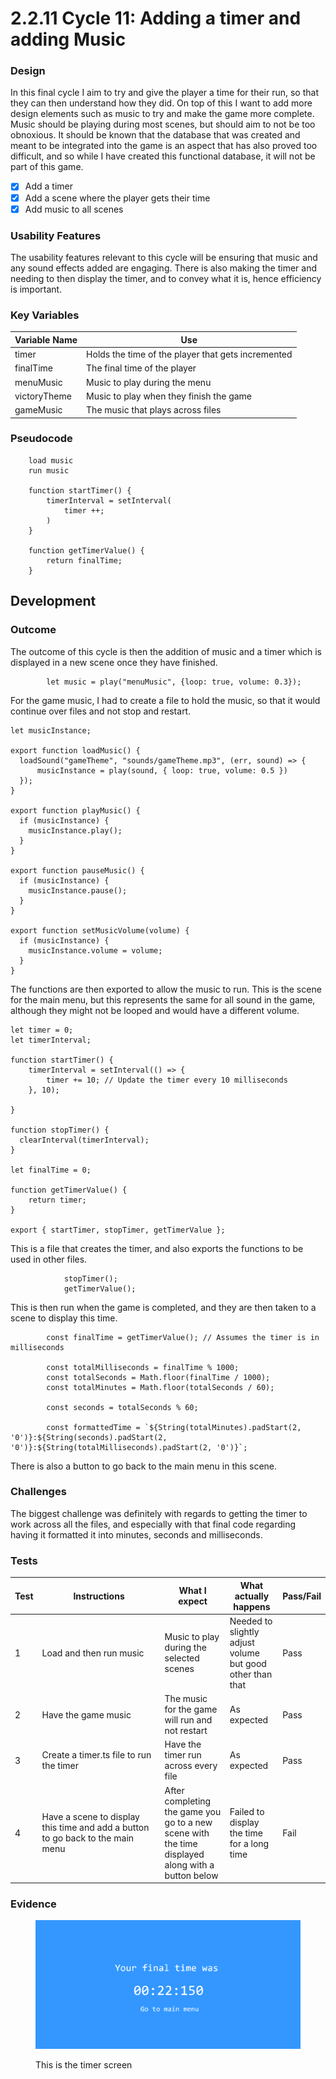 # 2.2.11 Cycle 11: Adding a timer and adding Music

### Design

In this final cycle I aim to try and give the player a time for their run, so that they can then understand how they did. On top of this I want to add more design elements such as music to try and make the game more complete. Music should be playing during most scenes, but should aim to not be too obnoxious. It should be known that the database that was created and meant to be integrated into the game is an aspect that has also proved too difficult, and so while I have created this functional database, it will not be part of this game.

* [x] Add a timer
* [x] Add a scene where the player gets their time
* [x] Add music to all scenes

### Usability Features

The usability features relevant to this cycle will be ensuring that music and any sound effects added are engaging. There is also making the timer and needing to then display the timer, and to convey what it is, hence efficiency is important.

### Key Variables

| Variable Name | Use                                                |
| ------------- | -------------------------------------------------- |
| timer         | Holds the time of the player that gets incremented |
| finalTime     | The final time of the player                       |
| menuMusic     | Music to play during the menu                      |
| victoryTheme  | Music to play when they finish the game            |
| gameMusic     | The music that plays across files                  |

### Pseudocode

```
    load music
    run music
    
    function startTimer() {
        timerInterval = setInterval(
            timer ++;
        )
    }
    
    function getTimerValue() {
        return finalTime;
    }
```

## Development

### Outcome

The outcome of this cycle is then the addition of music and a timer which is displayed in a new scene once they have finished.

```
        let music = play("menuMusic", {loop: true, volume: 0.3});
```

For the game music, I had to create a file to hold the music, so that it would continue over files and not stop and restart.

```
let musicInstance;

export function loadMusic() {
  loadSound("gameTheme", "sounds/gameTheme.mp3", (err, sound) => {
      musicInstance = play(sound, { loop: true, volume: 0.5 })
  });
}

export function playMusic() {
  if (musicInstance) {
    musicInstance.play();
  }
}

export function pauseMusic() {
  if (musicInstance) {
    musicInstance.pause();
  }
}

export function setMusicVolume(volume) {
  if (musicInstance) {
    musicInstance.volume = volume;
  }
}
```

The functions are then exported to allow the music to run. This is the scene for the main menu, but this represents the same for all sound in the game, although they might not be looped and would have a different volume.

```
let timer = 0;
let timerInterval;

function startTimer() {
    timerInterval = setInterval(() => {
        timer += 10; // Update the timer every 10 milliseconds
    }, 10);
 
}

function stopTimer() {
  clearInterval(timerInterval);
}

let finalTime = 0;

function getTimerValue() {
    return timer;
}

export { startTimer, stopTimer, getTimerValue };
```

This is a file that creates the timer, and also exports the functions to be used in other files.

```
            stopTimer(); 
            getTimerValue();    
```

This is then run when the game is completed, and they are then taken to a scene to display this time.

```
        const finalTime = getTimerValue(); // Assumes the timer is in milliseconds
        
        const totalMilliseconds = finalTime % 1000;
        const totalSeconds = Math.floor(finalTime / 1000);
        const totalMinutes = Math.floor(totalSeconds / 60);

        const seconds = totalSeconds % 60;

        const formattedTime = `${String(totalMinutes).padStart(2, '0')}:${String(seconds).padStart(2, '0')}:${String(totalMilliseconds).padStart(2, '0')}`;
```

There is also a button to go back to the main menu in this scene.

### Challenges

The biggest challenge was definitely with regards to getting the timer to work across all the files, and especially with that final code regarding having it formatted it into minutes, seconds and milliseconds.&#x20;

### Tests

<table><thead><tr><th>Test</th><th width="182">Instructions</th><th>What I expect</th><th>What actually happens</th><th>Pass/Fail</th></tr></thead><tbody><tr><td>1</td><td>Load and then run music</td><td>Music to play during the selected scenes</td><td>Needed to slightly adjust volume but good other than that</td><td>Pass</td></tr><tr><td>2</td><td>Have the game music</td><td>The music for the game will run and not restart </td><td>As expected</td><td>Pass</td></tr><tr><td>3</td><td>Create a timer.ts file to run the timer</td><td>Have the timer run across every file </td><td>As expected</td><td>Pass</td></tr><tr><td>4</td><td>Have a scene to display this time and add a button to go back to the main menu</td><td> After completing the game you go to a new scene with the time displayed along with a button below</td><td>Failed to display the time for a long time</td><td>Fail</td></tr></tbody></table>

### Evidence

<figure><img src="../.gitbook/assets/image (1).png" alt=""><figcaption><p>This is the timer screen</p></figcaption></figure>
